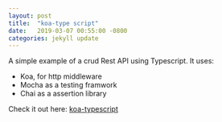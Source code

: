 ```yaml
---
layout: post
title:  "koa-type script"
date:   2019-03-07 00:55:00 -0800
categories: jekyll update
---
```


A simple example of a crud Rest API using Typescript. 
It uses:
* Koa, for http middleware 
* Mocha as a testing framwork 
* Chai as a assertion library


Check it out here:  [koa-typescript][koa-typescript]

[koa-typescript]: https://github.com/guckin/typescript-koa
